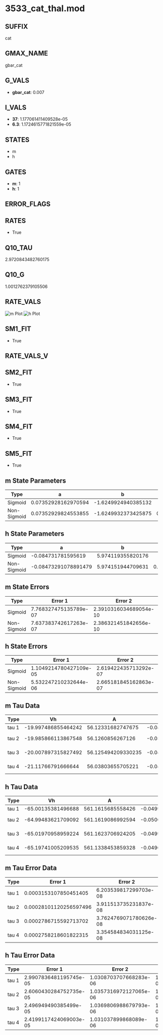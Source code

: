 # 3533_cat_thal.mod

## SUFFIX

cat

## GMAX_NAME

gbar_cat

## G_VALS

- **gbar_cat**: 0.007

## I_VALS

- **37**: 1.177061411409528e-05
- **6.3**: 1.1724615771821559e-05

## STATES

- m
- h

## GATES

- **m**: 1
- **h**: 1

## ERROR_FLAGS


## RATES

- True

## Q10_TAU

2.9720843482760175

## Q10_G

1.0012762379105506

## RATE_VALS

![m Plot](/Users/pbozelos/Dropbox/icg-Chai-Panos/supermodels/output_markdown_files/Ca/3533_cat_thal.mod/images/m.png)
![h Plot](/Users/pbozelos/Dropbox/icg-Chai-Panos/supermodels/output_markdown_files/Ca/3533_cat_thal.mod/images/h.png)

## SM1_FIT

- True

## RATE_VALS_V

## SM2_FIT

- True

## SM3_FIT

- True

## SM4_FIT

- True

## SM5_FIT

- True

## m State Parameters

| Type | a | b | c | d |
| --- | --- | --- | --- | --- |
| Sigmoid | 0.07352928162970594 | -1.6249924940385132 |
| Non-Sigmoid | 0.07352929824553855 | -1.6249932373425875 | 0.9999998532508612 | 3.2106018317636448e-09 |

## h State Parameters

| Type | a | b | c | d |
| --- | --- | --- | --- | --- |
| Sigmoid | -0.084731781595619 | 5.974119355820176 |
| Non-Sigmoid | -0.08473291078891479 | 5.974151944709631 | 0.9999830798242424 | -1.400790717316066e-06 |

## m State Errors

| Type | Error 1 | Error 2 | Error 3 |
| --- | --- | --- | --- |
| Sigmoid | 7.768327475135789e-07 | 2.3910316034689054e-10 | 4.945277626899654e-07 |
| Non-Sigmoid | 7.637383742617263e-07 | 2.386321451842656e-10 | 4.861919515017883e-07 |

## h State Errors

| Type | Error 1 | Error 2 | Error 3 |
| --- | --- | --- | --- |
| Sigmoid | 1.1049214780427109e-05 | 2.619422435713292e-07 | 9.155974924363187e-06 |
| Non-Sigmoid | 5.532247210232644e-06 | 2.665181845162863e-07 | 4.584318228838907e-06 |

## m Tau Data

| Type | Vh | A | b1 | b2 | c1 | c2 | d1 | d2 | e1 | e2 |
| --- | --- | --- | --- | --- | --- | --- | --- | --- | --- | --- |
| tau 1 | -19.997486855464242 | 56.12331682747675 | -0.04999541335677095 | -0.04998518848406072 |
| tau 2 | -19.985866113867548 | 56.1260856267126 | -0.050047974297218294 | 1.03096308378958e-06 | -0.04998074915054152 | -2.0600861926783645e-07 |
| tau 3 | -20.007897315827492 | 56.125494209330235 | -0.04997087662615219 | -8.838849358335606e-07 | 1.4976685318456963e-08 | -0.05001303721816445 | -2.527996234768509e-07 | 3.761022706979225e-09 |
| tau 4 | -21.11766791666644 | 56.03803655705221 | -0.04710206172840045 | -5.913629825959781e-05 | 5.663894804295139e-07 | -1.992384068691697e-09 | -0.05268239570222507 | -5.624696124998113e-05 | -5.726285841703148e-07 | -2.381772990572743e-09 |

## h Tau Data

| Type | Vh | A | b1 | b2 | c1 | c2 | d1 | d2 | e1 | e2 |
| --- | --- | --- | --- | --- | --- | --- | --- | --- | --- | --- |
| tau 1 | -65.00135381496688 | 561.1615685558426 | -0.04999652456566513 | -0.050001852004681886 |
| tau 2 | -64.99483621709092 | 561.1619086992594 | -0.05001180087057929 | 1.8184635741393915e-07 | -0.04998637287471938 | 1.868405702911597e-07 |
| tau 3 | -65.01970958959224 | 561.1623706924205 | -0.049953253271945074 | -8.049385582238625e-07 | 5.699060332823284e-09 | -0.05005145815161944 | -1.068424259623648e-06 | -8.189631096617524e-09 |
| tau 4 | -65.19741005209535 | 561.1338453859328 | -0.04964047719720451 | -4.6900663359037526e-06 | 2.383415097596519e-08 | -1.7192384171379432e-11 | -0.05062779590830091 | -1.8543575531052278e-05 | -3.1261126361030303e-07 | -2.5044727816859807e-09 |

## m Tau Error Data

| Type | Error 1 | Error 2 | Error 3 |
| --- | --- | --- | --- |
| tau 1 | 0.0003153107850451405 | 6.203539817299703e-08 | 0.00017828761200342183 |
| tau 2 | 0.00028101120256597496 | 3.911513735231837e-08 | 0.0001588934430026711 |
| tau 3 | 0.0002786715592713702 | 3.7624769071780626e-08 | 0.00015757052784810325 |
| tau 4 | 0.0002758218601822315 | 3.354584834031125e-08 | 0.0001559592095246335 |

## h Tau Error Data

| Type | Error 1 | Error 2 | Error 3 |
| --- | --- | --- | --- |
| tau 1 | 2.9907836481195745e-05 | 1.0308703707668283e-06 | 1.9444942407575492e-05 |
| tau 2 | 2.6060430284752735e-05 | 1.0357316972127065e-06 | 1.6943504633719096e-05 |
| tau 3 | 2.496949490385499e-05 | 1.0369806988679793e-06 | 1.623421977236576e-05 |
| tau 4 | 2.4199117424069003e-05 | 1.031037899868089e-06 | 1.5733349515971585e-05 |

